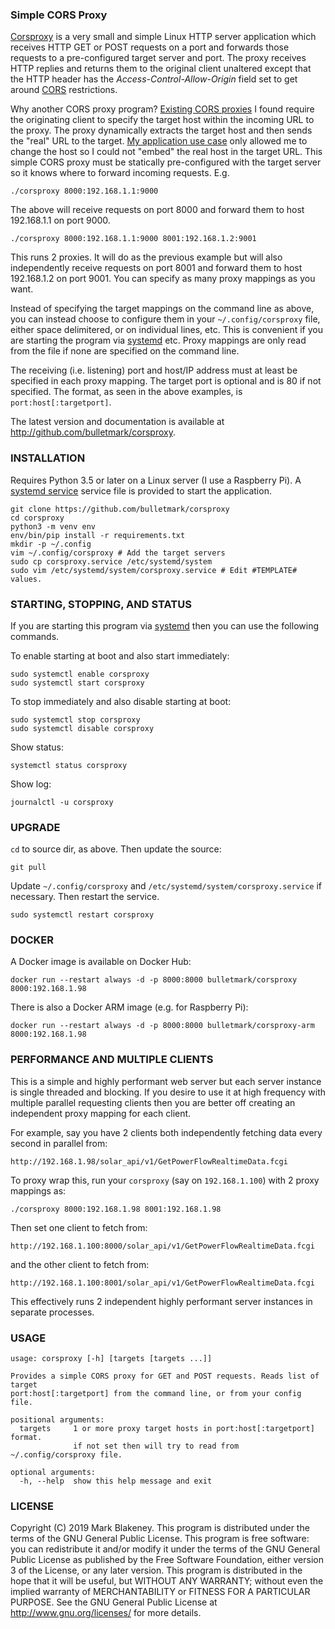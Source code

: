 ### Simple CORS Proxy

[Corsproxy][REPO] is a very small and simple Linux HTTP server
application which receives HTTP GET or POST requests on a port and
forwards those requests to a pre-configured target server and port. The
proxy receives HTTP replies and returns them to the original client
unaltered except that the HTTP header has the
_Access-Control-Allow-Origin_ field set to get around
[CORS](https://developer.mozilla.org/en-US/docs/Web/HTTP/CORS)
restrictions.

Why another CORS proxy program? [Existing CORS
proxies](https://github.com/search?q=cors+proxy) I found require the
originating client to specify the target host within the incoming URL to
the proxy. The proxy dynamically extracts the target host and then sends
the "real" URL to the target. [My application use
case](http://fronius-powermon.duckdns.org) only allowed me to change the
host so I could not "embed" the real host in the target URL. This simple
CORS proxy must be statically pre-configured with the target server so
it knows where to forward incoming requests. E.g.

    ./corsproxy 8000:192.168.1.1:9000

The above will receive requests on port 8000 and forward them to host
192.168.1.1 on port 9000.

    ./corsproxy 8000:192.168.1.1:9000 8001:192.168.1.2:9001

This runs 2 proxies. It will do as the previous example but will also
independently receive requests on port 8001 and forward them to host
192.168.1.2 on port 9001. You can specify as many proxy mappings as you
want.

Instead of specifying the target mappings on the command line as above,
you can instead choose to configure them in your `~/.config/corsproxy`
file, either space delimitered, or on individual lines, etc. This is
convenient if you are starting the program via
[systemd](https://www.freedesktop.org/wiki/Software/systemd/) etc. Proxy
mappings are only read from the file if none are specified on the
command line.

The receiving (i.e. listening) port and host/IP address must at least be
specified in each proxy mapping. The target port is optional and is 80
if not specified. The format, as seen in the above examples,
is `port:host[:targetport]`.

The latest version and documentation is available at
http://github.com/bulletmark/corsproxy.

### INSTALLATION

Requires Python 3.5 or later on a Linux server (I use a Raspberry Pi). A
[systemd
service](https://www.freedesktop.org/software/systemd/man/systemd.service.html)
service file is provided to start the application.

```shell
git clone https://github.com/bulletmark/corsproxy
cd corsproxy
python3 -m venv env
env/bin/pip install -r requirements.txt
mkdir -p ~/.config
vim ~/.config/corsproxy # Add the target servers
sudo cp corsproxy.service /etc/systemd/system
sudo vim /etc/systemd/system/corsproxy.service # Edit #TEMPLATE# values.
```

### STARTING, STOPPING, AND STATUS

If you are starting this program via
[systemd](https://www.freedesktop.org/wiki/Software/systemd/) then you
can use the following commands.

To enable starting at boot and also start immediately:

    sudo systemctl enable corsproxy
    sudo systemctl start corsproxy

To stop immediately and also disable starting at boot:

    sudo systemctl stop corsproxy
    sudo systemctl disable corsproxy

Show status:

    systemctl status corsproxy

Show log:

    journalctl -u corsproxy

### UPGRADE

`cd` to source dir, as above. Then update the source:

    git pull

Update `~/.config/corsproxy` and `/etc/systemd/system/corsproxy.service` if
necessary. Then restart the service.

    sudo systemctl restart corsproxy

### DOCKER

A Docker image is available on Docker Hub:

    docker run --restart always -d -p 8000:8000 bulletmark/corsproxy 8000:192.168.1.98

There is also a Docker ARM image (e.g. for Raspberry Pi):

    docker run --restart always -d -p 8000:8000 bulletmark/corsproxy-arm 8000:192.168.1.98

### PERFORMANCE AND MULTIPLE CLIENTS

This is a simple and highly performant web server but each server
instance is single threaded and blocking. If you desire to use it at
high frequency with multiple parallel requesting clients then you are
better off creating an independent proxy mapping for each client.

For example, say you have 2 clients both independently fetching data
every second in parallel from:

    http://192.168.1.98/solar_api/v1/GetPowerFlowRealtimeData.fcgi

To proxy wrap this, run your `corsproxy` (say on `192.168.1.100`) with 2
proxy mappings as:

    ./corsproxy 8000:192.168.1.98 8001:192.168.1.98

Then set one client to fetch from:

    http://192.168.1.100:8000/solar_api/v1/GetPowerFlowRealtimeData.fcgi

and the other client to fetch from:

    http://192.168.1.100:8001/solar_api/v1/GetPowerFlowRealtimeData.fcgi

This effectively runs 2 independent highly performant server instances
in separate processes.

### USAGE

```
usage: corsproxy [-h] [targets [targets ...]]

Provides a simple CORS proxy for GET and POST requests. Reads list of target
port:host[:targetport] from the command line, or from your config file.

positional arguments:
  targets     1 or more proxy target hosts in port:host[:targetport] format.
              if not set then will try to read from ~/.config/corsproxy file.

optional arguments:
  -h, --help  show this help message and exit
```

### LICENSE

Copyright (C) 2019 Mark Blakeney. This program is distributed under the
terms of the GNU General Public License.
This program is free software: you can redistribute it and/or modify it
under the terms of the GNU General Public License as published by the
Free Software Foundation, either version 3 of the License, or any later
version.
This program is distributed in the hope that it will be useful, but
WITHOUT ANY WARRANTY; without even the implied warranty of
MERCHANTABILITY or FITNESS FOR A PARTICULAR PURPOSE. See the GNU General
Public License at <http://www.gnu.org/licenses/> for more details.

[REPO]: https://github.com/bulletmark/corsproxy/

<!-- vim: se ai syn=markdown: -->

